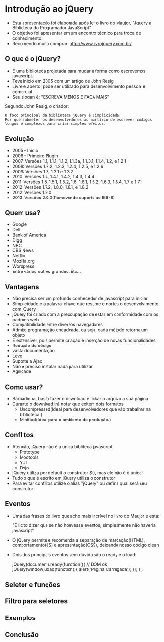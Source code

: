 # Introdução ao jQuery

- Esta apresentação foi elaborada após ler o livro do Maujor, "Jquery a Biblioteca do Programador JavaScript"
- O objetivo foi apresentar em um encontro técnico para troca de conhecimento.
- Recomendo muito comprar: http://www.livrojquery.com.br/

## O que é o jQuery?
- É uma biblioteca projetada para mudar a forma como escrevemos javascript.
- Teve inicio em 2005 com um artigo de John Resig
- Livre e aberto, pode ser utilizado para desenvolvimento pessoal e comercial
- Seu slogan é: "ESCREVA MENOS E FAÇA MAIS"

Segundo John Resig, o criador:

    O foco principal da biblioteca jQuery é simplicidade.
    Por que submeter os desenvolvedores ao martírio de escrever códigos longos e complexos para criar simples efeitos.

## Evolução
- 2005 - Inicio
- 2006 - Primeiro Plugin
- 2007: Versões 1.1, 1.1.1, 1.1.2, 1.1.3a, 1.1.3.1, 1.1.4, 1.2, e 1.2.1
- 2008: Versões 1.2.2, 1.2.3, 1.2.4, 1.2.5, e 1.2.6
- 2009: Versões 1.3, 1.3.1 e 1.3.2
- 2010: Versões 1.4, 1.4.1, 1.4.2, 1.4.3, 1.4.4
- 2011: Versões 1.5, 1.5.1, 1.5.2, 1.6, 1.6.1, 1.6.2, 1.6.3, 1.6.4, 1.7 e 1.7.1
- 2012: Versões 1.7.2, 1.8.0, 1.8.1, e 1.8.2
- 2012: Versões 1.9.0
- 2013: Versões 2.0.0(Removendo suporte ao IE6-8)

## Quem usa?
- Google
- Dell
- Bank of America
- Digg
- NBC
- CBS News
- Netflix
- Mozilla.org
- Wordpress
- Entre vários outros grandes. Etc...

## Vantagens
- Não precisa ser um profundo conhecedor de javascript para iniciar
- Simplicidade é a palavra-chave que resume e nortea o desenvolvimento com jQuery
- jQuery foi criado com a preocupação de estar em conformidade com os padrões web
- Compatibilidade entre diversos navegadores
- Admite programação encadeada, ou seja, cada método retorna um objeto
- É extensível, pois permite criação e inserção de novas funcionalidades
- Redução de código
- vasta documentação
- Leve
- Suporte a Ajax
- Não é preciso instalar nada para utilizar
- Agilidade

## Como usar?
- Barbadinha, basta fazer o download e linkar o arquivo a sua página
- Durante o download irá notar que exitem dois formatos
    - Uncompressed(Ideal para desenvolvedores que vão trabalhar na biblioteca.)
    - Minified(Ideal para o ambiente de produção.)

## Conflitos
- Atenção, jQuery não é a unica bibliteca javascript
    - Prototype
    - Mootools
    - YUI
    - Dojo
- jQuery utiliza por default o construtor $(), mas ele não é o único!
- Tudo o que é escrito em jQuery utiliza o construtor
- Para evitar conflitos utilize o alias "jQuery" ou defina qual será seu construtor

## Eventos
- Uma das frases do livro que acho mais incrível no livro do Maujor é esta:

    "É licito dizer que se não houvesse eventos, simplesmente não haveria javascript"

- O jQuery permite e recomenda a separação de marcação(HTML), comportamento(JS) e apresentação(CSS), deixando nosso código clean
- Dois dos principais eventos sem dúvida são o ready e o load:

    jQuery(document).ready(function(){ // DOM ok
      jQuery(window).load(function(){
        alert('Página Carregada');
      });
    });


## Seletor e funções

## Filtro para seletores

## Exemplos

## Conclusão
